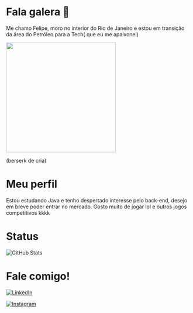 # Fala galera 🤙
Me chamo Felipe, moro no interior do Rio de Janeiro e estou em transição da área do Petróleo para a Tech( que eu me apaixonei) 

<img src="https://i.gifer.com/tWh.gif"
width=300>

(berserk de cria)

# Meu perfil
Estou estudando Java e tenho despertado interesse pelo back-end, desejo em breve poder entrar no mercado. Gosto muito de jogar lol e outros jogos competitivos kkkk

# Status
![GitHub Stats](https://github-readme-stats.vercel.app/api?username=Lip509&theme=transparent&bg_color=40E0D0&border_color=000&show_icons=true&icon_color=0000CD&title_color=2F4F4F&text_color=00008B)

# Fale comigo!
[![LinkedIn](https://img.shields.io/badge/LinkedIn-000?style=for-the-badge&logo=linkedin&logoColor=0E76A8)](https://www.linkedin.com/in/carlos-felipe-dos-santos-pereira-059081184/)

[![Instagram](https://img.shields.io/badge/Instagram-000?style=for-the-badge&logo=instagram)](https://www.instagram.com/sanpfelipe/)